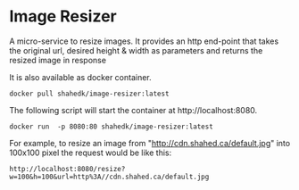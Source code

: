 # Image Resizer

A micro-service to resize images. It provides an http end-point that takes the original url, desired height & width as parameters and returns the resized image in response

It is also available as docker container.

```
docker pull shahedk/image-resizer:latest
```

The following script will start the container at http://localhost:8080.

```
docker run  -p 8080:80 shahedk/image-resizer:latest
```

For example, to resize an image from "http://cdn.shahed.ca/default.jpg" into 100x100 pixel the request would be like this:

```
http://localhost:8080/resize?w=100&h=100&url=http%3A//cdn.shahed.ca/default.jpg
```
